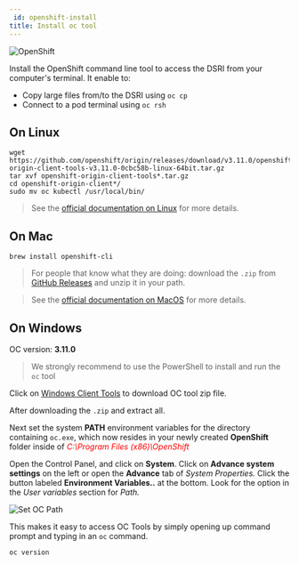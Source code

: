 ```yaml
---
 id: openshift-install
title: Install oc tool
---
```


![OpenShift](/dsri-documentation/img/openshift-logo.png)

Install the OpenShift command line tool to access the DSRI from your computer's terminal. It enable to:

* Copy large files from/to the DSRI using `oc cp`
* Connect to a pod terminal using `oc rsh`

## On Linux

```shell
wget https://github.com/openshift/origin/releases/download/v3.11.0/openshift-origin-client-tools-v3.11.0-0cbc58b-linux-64bit.tar.gz
tar xvf openshift-origin-client-tools*.tar.gz
cd openshift-origin-client*/
sudo mv oc kubectl /usr/local/bin/
```

> See the [official documentation on Linux](https://docs.okd.io/latest/cli_reference/get_started_cli.html#cli-linux) for more details.

## On Mac

```shell
brew install openshift-cli
```

> For people that know what they are doing: download the `.zip` from [GitHub Releases](https://github.com/openshift/origin/releases) and unzip it in your path.

> See the [official documentation on MacOS](https://docs.okd.io/latest/cli_reference/get_started_cli.html#cli-mac) for more details.

## On Windows

OC version: **3.11.0**

> We strongly recommend to use the PowerShell to install and run the `oc` tool

Click on [Windows Client Tools](https://github.com/openshift/origin/releases/download/v3.7.2/openshift-origin-client-tools-v3.7.2-282e43f-windows.zip) to download OC tool zip file.

After downloading the `.zip` and extract all.

Next set the system **PATH** environment variables for the directory containing `oc.exe`, which now resides in your newly created **OpenShift** folder inside of <span style='color:red'>*C:\Program Files (x86)\OpenShift*</span> 

Open the Control Panel, and click on **System**. Click on **Advance system settings** on the left or open the **Advance** tab of *System Properties.* Click the button labeled **Environment Variables..** at the bottom. Look for the option in the *User variables* section for *Path.*

<img class="screenshot" src="/dsri-documentation/img/OC_Path.png" alt="Set OC Path" style="zoom: 100%; max-height: 500px; max-width: 500px;">

This makes it easy to access OC Tools by simply opening up command prompt and typing in an `oc` command.

```powershell
oc version
```
